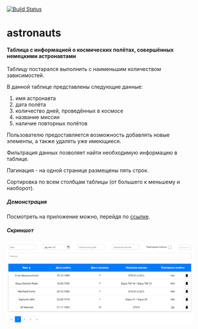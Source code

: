[![Build Status](https://travis-ci.org/AstR0x/astronauts.svg?branch=master)](https://travis-ci.org/AstR0x/astronauts)

# astronauts

#### Таблица с информацией о космических полётах, совершённых немецкими астронавтами

Таблицу постарался выполнить с наименьшим количеством зависимостей.

В данной таблице представлены следующие данные:
1. имя астронавта
2. дата полёта
3. количество дней, проведённых в космосе
4. название миссии
5. наличие повторных полётов

Пользователю предоставляется возможность добавлять новые элементы, а также удалять уже имеющиеся.  

Фильтрация данных позволяет найти необходимую информацию в таблице.  

Пагинация - на одной странице размещены пять строк. 
 
Сортировка по всем столбцам таблицы (от большего к меньшему и наоборот).  

##### Демонстрация
Посмотреть на приложение можно, перейдя по [ссылке](https://astr0x.github.io/astronauts).

##### Скриншот
![screenshot](https://github.com/AstR0x/astr0x.github.io/blob/master/screenshots/astronauts.png)
